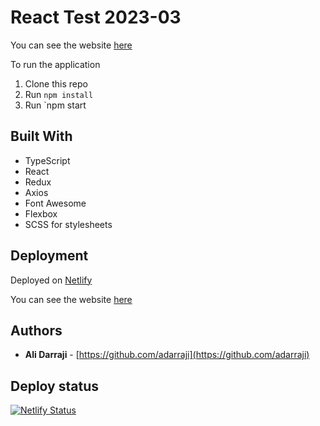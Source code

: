 # React Test 2023-03

You can see the website [here](https://react-test-202303.netlify.app/)

To run the application

1. Clone this repo
2. Run `npm install`
3. Run `npm start


## Built With

* TypeScript
* React
* Redux
* Axios
* Font Awesome
* Flexbox
* SCSS for stylesheets


## Deployment

Deployed on [Netlify](https://netlify.com)

You can see the website [here](https://react-test-202303.netlify.app/)


## Authors

- **Ali Darraji** - [https://github.com/adarraji](https://github.com/adarraji)


## Deploy status

[![Netlify Status](https://api.netlify.com/api/v1/badges/491e18c3-41af-4ea5-aa8b-c787c6adf4bc/deploy-status)](https://app.netlify.com/sites/react-test-202303/deploys)




